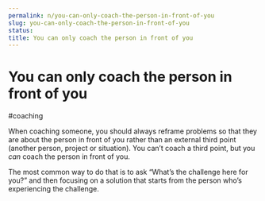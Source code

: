 ```yaml
---
permalink: n/you-can-only-coach-the-person-in-front-of-you
slug: you-can-only-coach-the-person-in-front-of-you
status: 
title: You can only coach the person in front of you
---
```

# You can only coach the person in front of you

#coaching

When coaching someone, you should always reframe problems so that they are about the person in front of you rather than an external third point (another person, project or situation). You can’t coach a third point, but you _can_ coach the person in front of you.

The most common way to do that is to ask “What’s the challenge here for you?” and then focusing on a solution that starts from the person who’s experiencing the challenge.

